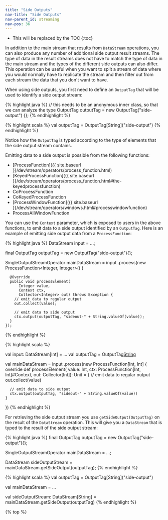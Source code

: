 ```yaml
---
title: "Side Outputs"
nav-title: "Side Outputs"
nav-parent_id: streaming
nav-pos: 36
---
```

<!--
Licensed to the Apache Software Foundation (ASF) under one
or more contributor license agreements.  See the NOTICE file
distributed with this work for additional information
regarding copyright ownership.  The ASF licenses this file
to you under the Apache License, Version 2.0 (the
"License"); you may not use this file except in compliance
with the License.  You may obtain a copy of the License at

  http://www.apache.org/licenses/LICENSE-2.0

Unless required by applicable law or agreed to in writing,
software distributed under the License is distributed on an
"AS IS" BASIS, WITHOUT WARRANTIES OR CONDITIONS OF ANY
KIND, either express or implied.  See the License for the
specific language governing permissions and limitations
under the License.
-->

* This will be replaced by the TOC
{:toc}

In addition to the main stream that results from `DataStream` operations, you can also produce any
number of additional side output result streams. The type of data in the result streams does not
have to match the type of data in the main stream and the types of the different side outputs can
also differ. This operation can be useful when you want to split a stream of data where you would
normally have to replicate the stream and then filter out from each stream the data that you don't
want to have.

When using side outputs, you first need to define an `OutputTag` that will be used to identify a
side output stream:

<div class="codetabs" markdown="1">
<div data-lang="java" markdown="1">

{% highlight java %}
// this needs to be an anonymous inner class, so that we can analyze the type
OutputTag<String> outputTag = new OutputTag<String>("side-output") {};
{% endhighlight %}
</div>

<div data-lang="scala" markdown="1">
{% highlight scala %}
val outputTag = OutputTag[String]("side-output")
{% endhighlight %}
</div>
</div>

Notice how the `OutputTag` is typed according to the type of elements that the side output stream
contains.

Emitting data to a side output is possible from the following functions:

- [ProcessFunction]({{ site.baseurl }}/dev/stream/operators/process_function.html)
- [KeyedProcessFunction]({{ site.baseurl }}/dev/stream/operators/process_function.html#the-keyedprocessfunction)
- CoProcessFunction
- CoKeyedProcessFunction
- [ProcessWindowFunction]({{ site.baseurl }}/dev/stream/operators/windows.html#processwindowfunction)
- ProcessAllWindowFunction

You can use the `Context` parameter, which is exposed to users in the above functions, to emit
data to a side output identified by an `OutputTag`. Here is an example of emitting side output
data from a `ProcessFunction`:

<div class="codetabs" markdown="1">
<div data-lang="java" markdown="1">

{% highlight java %}
DataStream<Integer> input = ...;

final OutputTag<String> outputTag = new OutputTag<String>("side-output"){};

SingleOutputStreamOperator<Integer> mainDataStream = input
  .process(new ProcessFunction<Integer, Integer>() {

      @Override
      public void processElement(
          Integer value,
          Context ctx,
          Collector<Integer> out) throws Exception {
        // emit data to regular output
        out.collect(value);

        // emit data to side output
        ctx.output(outputTag, "sideout-" + String.valueOf(value));
      }
    });
{% endhighlight %}

</div>

<div data-lang="scala" markdown="1">
{% highlight scala %}

val input: DataStream[Int] = ...
val outputTag = OutputTag[String]("side-output")

val mainDataStream = input
  .process(new ProcessFunction[Int, Int] {
    override def processElement(
        value: Int,
        ctx: ProcessFunction[Int, Int]#Context,
        out: Collector[Int]): Unit = {
      // emit data to regular output
      out.collect(value)

      // emit data to side output
      ctx.output(outputTag, "sideout-" + String.valueOf(value))
    }
  })
{% endhighlight %}
</div>
</div>

For retrieving the side output stream you use `getSideOutput(OutputTag)`
on the result of the `DataStream` operation. This will give you a `DataStream` that is typed
to the result of the side output stream:

<div class="codetabs" markdown="1">
<div data-lang="java" markdown="1">

{% highlight java %}
final OutputTag<String> outputTag = new OutputTag<String>("side-output"){};

SingleOutputStreamOperator<Integer> mainDataStream = ...;

DataStream<String> sideOutputStream = mainDataStream.getSideOutput(outputTag);
{% endhighlight %}

</div>

<div data-lang="scala" markdown="1">
{% highlight scala %}
val outputTag = OutputTag[String]("side-output")

val mainDataStream = ...

val sideOutputStream: DataStream[String] = mainDataStream.getSideOutput(outputTag)
{% endhighlight %}
</div>
</div>

{% top %}
